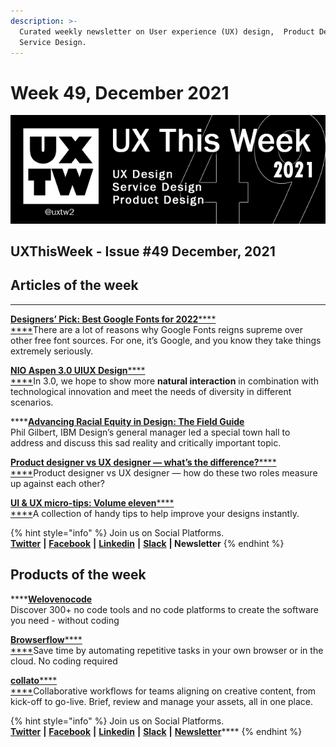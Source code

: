 ```yaml
---
description: >-
  Curated weekly newsletter on User experience (UX) design,  Product Design and
  Service Design.
---
```


# Week 49, December 2021

![](.gitbook/assets/uxtw-banner-2021-49.jpg)

## UXThisWeek - Issue #49 December, 2021

## Articles of the week

****

****[**Designers’ Pick: Best Google Fonts for 2022**](https://medium.muz.li/designers-pick-best-google-fonts-for-2022-15f3db82031c)****[****\
****](https://airbnb.design/evolving-by-design/?ref=uxthisweek)There are a lot of reasons why Google Fonts reigns supreme over other free font sources. For one, it’s Google, and you know they take things extremely seriously.

****[**NIO Aspen 3.0 UIUX Design**](https://medium.com/@glengao/nio-aspen-3-0-uiux-design-341b38df3656)****[****\
****](https://uxplanet.org/10-simple-tips-to-improve-user-testing-6a86c84e2794/?ref=uxthisweek)In 3.0, we hope to show more **natural interaction** in combination with technological innovation and meet the needs of diversity in different scenarios.

****[**Advancing Racial Equity in Design: The Field Guide**](https://medium.com/design-ibm/advancing-racial-equity-in-design-the-field-guide-166d544c84d2)\
Phil Gilbert, IBM Design’s general manager led a special town hall to address and discuss this sad reality and critically important topic.

****[**Product designer vs UX designer — what’s the difference?**](https://userpilot.medium.com/product-designer-vs-ux-designer-whats-the-difference-1796a937e3ba)****[****\
****](https://productcoalition.com/product-discovery-playbook-a579bbe3e572/?ref=uxthisweek)Product designer vs UX designer — how do these two roles measure up against each other?

****[**UI & UX micro-tips: Volume eleven**](https://uxdesign.cc/ui-ux-micro-tips-volume-eleven-44425404488f)****[****\
****](https://uxdesign.cc/how-bob-moog-brought-usability-heuristics-to-the-electronic-synthesizer-a6797a3a9192)A collection of handy tips to help improve your designs instantly.

{% hint style="info" %}
Join us on Social Platforms. \
[**Twitter**](https://twitter.com/uxtw2) **|** [**Facebook**](https://www.facebook.com/webusabilityandux) **|** [**Linkedin**](https://www.linkedin.com/groups/1875717/) **|** [**Slack**](https://join.slack.com/t/uxthisweek/shared\_invite/zt-szpdweo1-d78hso8FppFcI68Xue\_9Yw) **| Newsletter**
{% endhint %}

## Products of the week

****[**Welovenocode**](https://welovenocode.com/nocodelist)\
Discover 300+ no code tools and no code platforms to create the software you need - without coding

****[**Browserflow**](https://browserflow.app)****[****\
****](https://productcoalition.com/product-discovery-playbook-a579bbe3e572/?ref=uxthisweek)Save time by automating repetitive tasks in your own browser or in the cloud. No coding required

****[**collato**](https://collato.com)****[****\
****](https://uxdesign.cc/how-bob-moog-brought-usability-heuristics-to-the-electronic-synthesizer-a6797a3a9192)Collaborative workflows for teams aligning on creative content, from kick-off to go-live. Brief, review and manage your assets, all in one place.

{% hint style="info" %}
Join us on Social Platforms.\
[**Twitter**](https://twitter.com/uxtw2) **|** [**Facebook**](https://www.facebook.com/webusabilityandux) **|** [**Linkedin**](https://www.linkedin.com/groups/1875717/) **|** [**Slack**](https://join.slack.com/t/uxthisweek/shared\_invite/zt-szpdweo1-d78hso8FppFcI68Xue\_9Yw) **|** [**Newsletter**](https://gmail.us17.list-manage.com/subscribe?u=1b23fd286b43ac36e4acba123\&id=0009036f95)****
{% endhint %}


